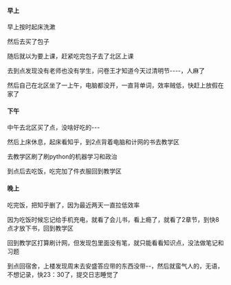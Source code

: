#### 早上

早上按时起床洗漱

然后去买了包子

随后就以为要上课，赶紧吃完包子去了北区上课

去到点发现没有老师也没有学生，问卷王才知道今天过清明节----，人麻了

然后自己在北区坐了一上午，电脑都没开，一直背单词，效率贼低，快赶上放假在家了

#### 下午

中午去北区买了点，没啥好吃的---

然后上床休息，起床看知乎，到2点背着电脑和计网的书去教学区

去教学区刷了刷python的机器学习和政治

到点后去吃饭，吃完加了件衣服回到教学区

#### 晚上

吃完饭，把知乎删了，因为最近两天一直拉低效率

因为吃饭时候忘记给手机充电，就看了会儿书，看上瘾了，就看了2章节，到快8点才放下书，回到教学区

回到教学区打算刷计网，但发现包里面没有笔，就只能看看知识点，没法做笔记和习题

到点回宿舍，上楼发现周末去安盛答应带的东西没带--，然后就蛮气人的，无语，不想记录，快23：30了，提交日志睡觉了